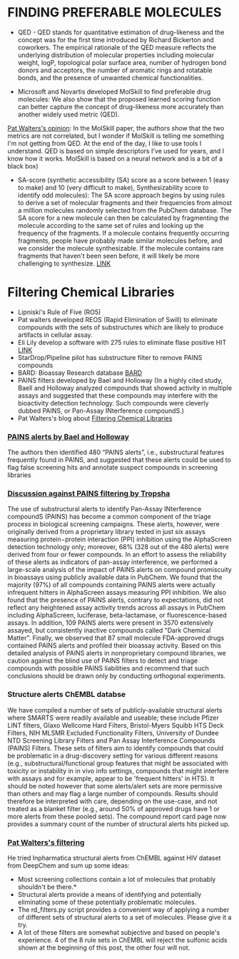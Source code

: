 # FINDING PREFERABLE MOLECULES
* QED - QED stands for quantitative estimation of drug-likeness and the concept was for the first time introduced by Richard Bickerton and coworkers. The empirical rationale of the QED measure reflects the underlying distribution of molecular properties including molecular weight, logP, topological polar surface area, number of hydrogen bond donors and acceptors, the number of aromatic rings and rotatable bonds, and the presence of unwanted chemical functionalities.

* Microsoft and Novartis developed MolSkill to find preferable drug molecules: We also show that the proposed learned scoring function can better capture the concept of drug-likeness more accurately than another widely used metric (QED).

[Pat Walters's opinion](http://practicalcheminformatics.blogspot.com/2023/04/getting-inside-mind-of-medicinal.html): In the MolSkill paper, the authors show that the two metrics are not correlated, but I wonder if MolSkill is telling me something I'm not getting from QED.  At the end of the day, I like to use tools I understand. QED is based on simple descriptors I've used for years, and I know how it works.  MolSkill is based on a neural network and is a bit of a black box)

* SA-score (synthetic accessibility (SA) score as a score between 1 (easy to make) and 10 (very difficult to make), Synthesizability score to identify odd molecules): The SA score approach begins by using rules to derive a set of molecular fragments and their frequencies from almost a million molecules randomly selected from the PubChem database.  The SA score for a new molecule can then be calculated by fragmenting the molecule according to the same set of rules and looking up the frequency of the fragments.  If a molecule contains frequently occurring fragments, people have probably made similar molecules before, and we consider the molecule synthesizable.  If the molecule contains rare fragments that haven't been seen before, it will likely be more challenging to synthesize. [LINK](https://jcheminf.biomedcentral.com/articles/10.1186/1758-2946-1-8)

# Filtering Chemical Libraries


* Lipniski's Rule of Five (RO5)
* Pat walters developed REOS (Rapid Elimination of Swill) to eliminate compounds with the sets of substructures which are likely to produce artifacts in cellular assay.
* Eli Lily develop a software with 275 rules to eliminate flase positive HIT [LINK](https://github.com/IanAWatson/Lilly-Medchem-Rules)
* StarDrop/Pipeline pilot has substructure filter to remove PAINS compounds 
* BARD: Bioassay Research database [BARD](http://bard.nih.gov)
* PAINS filters developed by Bael and Holloway (In a highly cited study, Baell and Holloway analyzed compounds that showed activity in multiple assays and
suggested that these compounds may interfere with the bioactivity detection technology. Such compounds were cleverly dubbed PAINS, or Pan-Assay INterference compoundS.)
* Pat Walters's blog about [Filtering Chemical Libraries](http://practicalcheminformatics.blogspot.com/2018/08/filtering-chemical-libraries.html)

### [PAINS alerts by Bael and Holloway ](http://medicinal-chemistry.org/files/aldrich/PAINs.pdf)
The authors then identified 480 “PAINS alerts”, i.e., substructural features frequently found in PAINS, and suggested that these alerts could be used to flag false screening hits and annotate suspect compounds in screening libraries

### [Discussion against PAINS filtering by Tropsha](https://pubs.acs.org/doi/pdf/10.1021/acs.jcim.6b00465)
The use of substructural alerts to identify Pan-Assay INterference compoundS (PAINS) has become a common component of the triage process in
biological screening campaigns. These alerts, however, were originally derived from a proprietary library tested in just six assays measuring protein−protein interaction (PPI) inhibition using the AlphaScreen detection technology only; moreover, 68% (328 out of the 480 alerts) were derived from four or fewer compounds. In an effort to assess the reliability of these alerts as indicators of pan-assay interference, we performed a large-scale analysis of the impact of PAINS alerts on compound promiscuity in bioassays using publicly available data in PubChem. We found that the majority (97%) of all compounds containing PAINS alerts were actually infrequent hitters in AlphaScreen assays measuring PPI inhibition. We also found that the presence of PAINS alerts, contrary to expectations, did not reflect any heightened assay activity trends across all assays in PubChem including AlphaScreen, luciferase, beta-lactamase, or fluorescence-based assays. In addition, 109 PAINS alerts were present in 3570 extensively assayed, but consistently inactive compounds called "Dark Chemical Matter". Finally, we observed that 87 small molecule FDA-approved drugs contained
PAINS alerts and profiled their bioassay activity. Based on this detailed analysis of PAINS alerts in nonproprietary compound libraries, we caution against the blind use of PAINS filters to detect and triage compounds with possible PAINS liabilities and recommend that such conclusions should be drawn only by conducting orthogonal experiments.

### Structure alerts ChEMBL databse

We have compiled a number of sets of publicly-available structural alerts where SMARTS were readily available and useable; these include Pfizer LINT filters, Glaxo Wellcome Hard Filters, Bristol-Myers Squibb HTS Deck Filters, NIH MLSMR Excluded Functionality Filters, University of Dundee NTD Screening Library Filters and Pan Assay Interference Compounds (PAINS) Filters. These sets of filters aim to identify compounds that could be problematic in a drug-discovery setting for various different reasons (e.g., substructural/functional group features that might be associated with toxicity or instability in in vivo info settings, compounds that might interfere with assays and for example, appear to be 'frequent hitters' in HTS). It should be noted however that some alerts/alert sets are more permissive than others and may flag a large number of compounds. Results should therefore be interpreted with care, depending on the use-case, and not treated as a blanket filter (e.g., around 50% of approved drugs have 1 or more alerts from these pooled sets). The compound report card page now provides a summary count of the number of structural alerts hits picked up.

### [Pat Walters's filtering](https://github.com/PatWalters/rd_filters)

He tried Inpharmatica structural alerts from ChEMBL against HIV dataset from DeepChem and sum up some ideas:
* Most screening collections contain a lot of molecules that probably shouldn't be there.*
* Structural alerts provide a means of identifying and potentially eliminating some of these potentially problematic molecules.
* The rd_filters.py script provides a convenient way of applying a number of different sets of structural alerts to a set of molecules. Please give it a try. 
* A lot of these filters are somewhat subjective and based on people's experience.  4 of the 8 rule sets in ChEMBL will reject the sulfonic acids shown at the beginning of this post, the other four will not.






